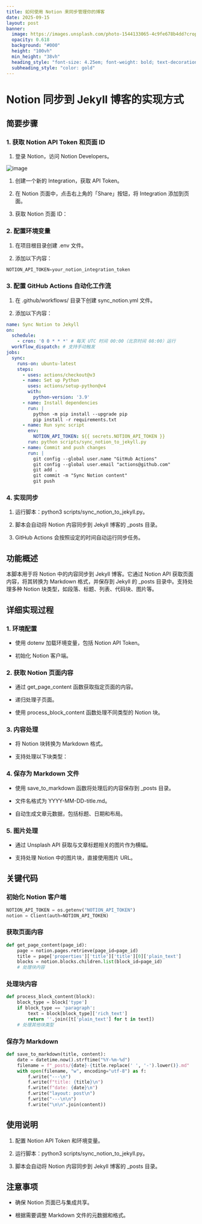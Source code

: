 ```yaml
---
title: 如何使用 Notion 来同步管理你的博客
date: 2025-09-15
layout: post
banner:
  image: https://images.unsplash.com/photo-1544133065-4c9fe678b4dd?crop=entropy&cs=tinysrgb&fit=max&fm=jpg&ixid=M3w2OTIwMzJ8MHwxfHJhbmRvbXx8fHx8fHx8fDE3NTc5MTc5OTZ8&ixlib=rb-4.1.0&q=80&w=1080
  opacity: 0.618
  background: "#000"
  height: "100vh"
  min_height: "38vh"
  heading_style: "font-size: 4.25em; font-weight: bold; text-decoration: underline"
  subheading_style: "color: gold"
---
```


# Notion 同步到 Jekyll 博客的实现方式

## 简要步骤

### 1. 获取 Notion API Token 和页面 ID

1. 登录 Notion，访问 Notion Developers。

![image](https://prod-files-secure.s3.us-west-2.amazonaws.com/a7a0cc5a-89b9-4cda-8686-1fba0ca52f40/d19c1afe-dea5-4312-9333-786b0ba83054/image.png?X-Amz-Algorithm=AWS4-HMAC-SHA256&X-Amz-Content-Sha256=UNSIGNED-PAYLOAD&X-Amz-Credential=ASIAZI2LB466ZVUBP6HN%2F20250915%2Fus-west-2%2Fs3%2Faws4_request&X-Amz-Date=20250915T063316Z&X-Amz-Expires=3600&X-Amz-Security-Token=IQoJb3JpZ2luX2VjEPb%2F%2F%2F%2F%2F%2F%2F%2F%2F%2FwEaCXVzLXdlc3QtMiJIMEYCIQD3RMHVb9G3PW571jskD4TfVO8fMNCM%2FJx1P4e%2FMmNbjAIhAM1y9gOSeIYVnQL2CjncKTyBZA7KoRMpM0xV5wpx%2FoaJKv8DCG8QABoMNjM3NDIzMTgzODA1IgxQ0qB98vZlISEU54oq3ANlZbFSqPXMoK1uuYF5ysoP8swwXbMILYEseabIBa%2FLKucHMraqAs5RyfoVnQ4xVw0XIsG51pqgbbQEBGFc%2BmKlm1%2BAqlj12vculCQqLhgxGela%2FfbxPyhmzsjVA%2F2%2F%2FopLN4iotqgR8m%2FHjjw6rJmgSCT1vJ0m4R%2F4bPBXmCUQ%2BdCK%2Bc2gVwkqTJTp3rnIBCkgrnSDgmdgdEusYKc4kOZNJ2lNncrQcCHyLVh%2Fxj7GFcnJCk%2Bzo46kvqwi7qpECF%2BqBWqAYLB0KR5VtH17J1yRBO24siqvpXQhqfqk7W8Sn98qsO00xu6FED7Z1pGdWpIANIYwCWJMNyc9v3ZnslbFF9VmWWzhsI8OlISRaq8N7boNBg8xGyY0mcX%2F8WZtWMeBtjhnY38eu49eifD4gAdWeeQ8cOeI%2Fpa%2B1rgGnYJAcn%2B5kJ1VKH3%2FrzONh%2BtVBWcjeVoLwDdKLMZT2krg0QjJoTmI55cpG1HuLYpiW81z3cYR4k6wzBPqX520h0Rv7usOO1itRsPga%2F%2FuJ5%2F8cQAcWgrYaL7RXjO8AEfBhQKTpNOEDmtC9OdYyXn0e8XCQ8NTMLN8o65biZdFiXuvk97mM4qOy%2FRJpURbui9Cw6ArL6fcI5%2F2vrOjG6SoYTC21J7GBjqkAdSm8A3qfxrhy76NWXhCS%2BybGZ%2FHudWHkV4qBn5ZM8TXwqKpEmZ4yGK4TT8QQjX4%2BP04ofa6QqPWicXD5BNDZqcckEp1SjWFAns283M2CG4IDqAHlwXfHu4CL5RBmpgEhHf6YhgJkiQM5PgJzB7j5eSFRJmkyAYd9zUCJ7WBLIbmQgYwHTErs9EosUVmaGxMK7w9dHfEINm0vQv4lA8JV%2FJGeGa6&X-Amz-Signature=51094b26908200082d00cdc1150a59b1b4512695c302810f032fec1a0242b5d1&X-Amz-SignedHeaders=host&x-amz-checksum-mode=ENABLED&x-id=GetObject)

1. 创建一个新的 Integration，获取 API Token。

1. 在 Notion 页面中，点击右上角的「Share」按钮，将 Integration 添加到页面。

1. 获取 Notion 页面 ID：


### 2. 配置环境变量

1. 在项目根目录创建 .env 文件。

1. 添加以下内容：

```javascript
NOTION_API_TOKEN=your_notion_integration_token
```

### 3. 配置 GitHub Actions 自动化工作流

1. 在 .github/workflows/ 目录下创建 sync_notion.yml 文件。

1. 添加以下内容：

```yaml
name: Sync Notion to Jekyll
on:
  schedule:
    - cron: '0 0 * * *' # 每天 UTC 时间 00:00（北京时间 08:00）运行
  workflow_dispatch: # 支持手动触发
jobs:
  sync:
    runs-on: ubuntu-latest
    steps:
      - uses: actions/checkout@v3
      - name: Set up Python
        uses: actions/setup-python@v4
        with:
          python-version: '3.9'
      - name: Install dependencies
        run: |
          python -m pip install --upgrade pip
          pip install -r requirements.txt
      - name: Run sync script
        env:
          NOTION_API_TOKEN: ${{ secrets.NOTION_API_TOKEN }}
        run: python scripts/sync_notion_to_jekyll.py
      - name: Commit and push changes
        run: |
          git config --global user.name "GitHub Actions"
          git config --global user.email "actions@github.com"
          git add .
          git commit -m "Sync Notion content"
          git push
```

### 4. 实现同步

1. 运行脚本：python3 scripts/sync_notion_to_jekyll.py。

1. 脚本会自动将 Notion 内容同步到 Jekyll 博客的 _posts 目录。

1. GitHub Actions 会按照设定的时间自动运行同步任务。

## 功能概述

本脚本用于将 Notion 中的内容同步到 Jekyll 博客。它通过 Notion API 获取页面内容，将其转换为 Markdown 格式，并保存到 Jekyll 的 _posts 目录中。支持处理多种 Notion 块类型，如段落、标题、列表、代码块、图片等。

## 详细实现过程

### 1. 环境配置

- 使用 dotenv 加载环境变量，包括 Notion API Token。

- 初始化 Notion 客户端。

### 2. 获取 Notion 页面内容

- 通过 get_page_content 函数获取指定页面的内容。

- 递归处理子页面。

- 使用 process_block_content 函数处理不同类型的 Notion 块。

### 3. 内容处理

- 将 Notion 块转换为 Markdown 格式。

- 支持处理以下块类型：


### 4. 保存为 Markdown 文件

- 使用 save_to_markdown 函数将处理后的内容保存到 _posts 目录。

- 文件名格式为 YYYY-MM-DD-title.md。

- 自动生成文章元数据，包括标题、日期和布局。

### 5. 图片处理

- 通过 Unsplash API 获取与文章标题相关的图片作为横幅。

- 支持处理 Notion 中的图片块，直接使用图片 URL。

## 关键代码

### 初始化 Notion 客户端

```python
NOTION_API_TOKEN = os.getenv("NOTION_API_TOKEN")
notion = Client(auth=NOTION_API_TOKEN)
```

### 获取页面内容

```python
def get_page_content(page_id):
    page = notion.pages.retrieve(page_id=page_id)
    title = page['properties']['title']['title'][0]['plain_text']
    blocks = notion.blocks.children.list(block_id=page_id)
    # 处理块内容
```

### 处理块内容

```python
def process_block_content(block):
    block_type = block['type']
    if block_type == 'paragraph':
        text = block[block_type]['rich_text']
        return ''.join([t['plain_text'] for t in text])
    # 处理其他块类型
```

### 保存为 Markdown

```python
def save_to_markdown(title, content):
    date = datetime.now().strftime("%Y-%m-%d")
    filename = f"_posts/{date}-{title.replace(' ', '-').lower()}.md"
    with open(filename, "w", encoding="utf-8") as f:
        f.write("---\n")
        f.write(f"title: {title}\n")
        f.write(f"date: {date}\n")
        f.write("layout: post\n")
        f.write("---\n\n")
        f.write("\n\n".join(content))
```

## 使用说明

1. 配置 Notion API Token 和环境变量。

1. 运行脚本：python3 scripts/sync_notion_to_jekyll.py。

1. 脚本会自动将 Notion 内容同步到 Jekyll 博客的 _posts 目录。

## 注意事项

- 确保 Notion 页面已与集成共享。

- 根据需要调整 Markdown 文件的元数据和格式。